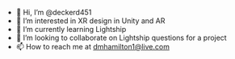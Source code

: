 - 👋 Hi, I’m @deckerd451
- 👀 I’m interested in XR design in Unity and AR 
- 🌱 I’m currently learning Lightship
- 💞️ I’m looking to collaborate on Lightship questions for a project
- 📫 How to reach me at dmhamilton1@live.com

<!---
deckerd451/deckerd451 is a ✨ special ✨ repository because its `README.md` (this file) appears on your GitHub profile.
You can click the Preview link to take a look at your changes.
--->
